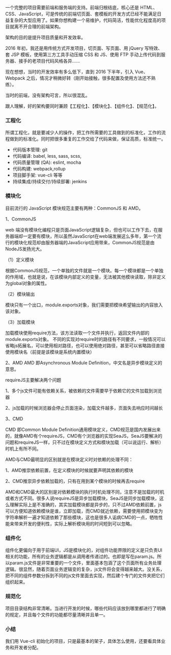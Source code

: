 一个完整的项目需要前端和服务端的支持。前端归根结底，核心还是 HTML、CSS、JavaScript，可是传统的前端切页面、套模板的开发方式已经不能满足日益复杂的大型应用了。如果你想构建一个易维护，代码简洁，性能优化程度高的项目就离不开合理的前端架构。

架构的目的是提升项目质量和开发效率。

2016 年初，我还是用传统方式开发项目，切页面、写页面、用 jQuery 写特效、套 JSP 模板，使用第三方工具手动压缩 CSS 和 JS、使用 FTP 手动上传代码到服务器、接手的老项目代码风格各异......

现在想想，当时的开发效率有多么低下，直到 2016 下半年，引入 Vue、Webpack 之后，情况才稍微好转（刚开始接触，很多配置及使用方法还不熟练）。

当时的前端，没有架构可言，所以很混乱。

跟人理解，好的架构要同时兼顾【工程化】、【模块化】、【组件化】、【规范化】。

### 工程化

所谓工程化，就是要减少人的操作，把工作所需要的工具做到的标准化，工作的流程做到的标准化。同时把很多重复的工作交给了代码来做，保证高质，标准统一。

- 代码版本管理: git
- 代码编译: babel, less, sass, scss, 
- 代码质量管理 (QA): eslint, mocha
- 代码构建: webpack,rollup
- 项目脚手架: vue-cli 等等
- 持续集成/持续交付/持续部署: jenkins

### 模块化

目前流行的 JavaScript 模块规范主要有两种：CommonJS 和 AMD。

1、CommonJS

web 端没有模块化编程只是页面JavaScript逻辑复杂，但也可以工作下去，在服务器端却一定要有模块，所以虽然JavaScript在web端发展这么多年，第一个流行的模块化规范却由服务器端的JavaScript应用带来，CommonJS规范是由NodeJS发扬光大。

（1）定义模块

根据CommonJS规范，一个单独的文件就是一个模块。每一个模块都是一个单独的作用域，也就是说，在该模块内部定义的变量，无法被其他模块读取，除非定义为global对象的属性。

（2）模块输出

模块只有一个出口，module.exports对象，我们需要把模块希望输出的内容放入该对象。

（3）加载模块

加载模块使用require方法，该方法读取一个文件并执行，返回文件内部的module.exports对象。
不同的实现对require时的路径有不同要求，一般情况可以省略js拓展名，可以使用相对路径，也可以使用绝对路径，甚至可以省略路径直接使用模块名（前提是该模块是系统内置模块）

2、AMD
AMD 即Asynchronous Module Definition，中文名是异步模块定义的意思。

requireJS主要解决两个问题

1、多个js文件可能有依赖关系，被依赖的文件需要早于依赖它的文件加载到浏览器

2、js加载的时候浏览器会停止页面渲染，加载文件越多，页面失去响应时间越长

3、CMD

CMD 即Common Module Definition通用模块定义，CMD规范是国内发展出来的，就像AMD有个requireJS，CMD有个浏览器的实现SeaJS，SeaJS要解决的问题和requireJS一样，只不过在模块定义方式和模块加载（可以说运行、解析）时机上有所不同。

AMD与CMD最明显的区别就是在模块定义时对依赖的处理不同：

1、AMD推崇依赖前置，在定义模块的时候就要声明其依赖的模块

2、CMD推崇异步依赖加载的，只有在用到某个模块的时候再去require

AMD和CMD最大的区别是对依赖模块的执行时机处理不同，注意不是加载的时机或者方式不同。很多人说requireJS是异步加载模块，SeaJS是同步加载模块，这么理解实际上是不准确的，其实加载模块都是异步的，只不过AMD依赖前置，js可以方便知道依赖模块是谁，立即加载，而CMD就近依赖，需要使用把模块变为字符串解析一遍才知道依赖了那些模块，这也是很多人诟病CMD的一点，牺牲性能来带来开发的便利性，实际上解析模块用的时间短到可以忽略。

### 组件化

组件化更偏向于用于前端UI，JS是模块化的，对组件功能界限的定义是只负责UI相关的功能，所有的业务逻辑都是从调用者传递过的。也即是写在param.js。所以param.js文件是非常重要的一个文件，里面基本包涵了这个页面所有业务处理逻辑。很显然，随着页面业务逻辑变的复杂，js文件将会变得越来越大。没关系，把不同的组件参数分拆到不同的js文件里面去实现，然后建个专门的文件夹把它们组织起来。

### 规范化

项目目录结构非常清晰。当进行开发的时候，哪些代码应该放到哪里都进行了明确的规定，并且每个文件的功能都尽量清晰并且单一。

### 小结

我们用 Vue-cli 初始化的项目，只是最基本的架子，具体怎么使用，还要看具体业务和开发者分配。